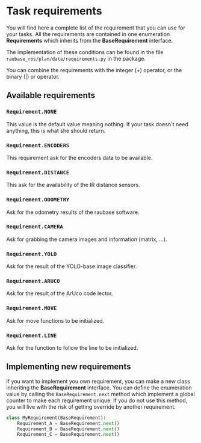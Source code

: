 # Task requirements

You will find here a complete list of the requirement that you can use for your tasks. All the requirements are contained in one enumeration **Requirements** which inherits from the **BaseRequirement** interface.

The implementation of these conditions can be found in the file `raubase_ros/plan/data/requirements.py` in the package.

You can combine the requirements with the integer (+) operator, or the binary (|)  or operator. 

## Available requirements

### `Requirement.NONE`

This value is the default value meaning nothing. If your task doesn't need anything, this is what she should return.

### `Requirement.ENCODERS`

This requirement ask for the encoders data to be available.

### `Requirement.DISTANCE`

This ask for the availability of the IR distance sensors.

### `Requirement.ODOMETRY`

Ask for the odometry results of the raubase software.

### `Requirement.CAMERA`

Ask for grabbing the camera images and information (matrix, ...).

### `Requirement.YOLO`

Ask for the result of the YOLO-base image classifier.

### `Requirement.ARUCO`

Ask for the result of the ArUco code lector.

### `Requirement.MOVE`

Ask for move functions to be initialized.

### `Requirement.LINE`

Ask for the function to follow the line to be initialized.


## Implementing new requirements

If you want to implement you own requirement, you can make a new class inheriting the **BaseRequirement** interface. You can define the enumeration value by calling the `BaseRequirement.next` method which implement a global counter to make each requirement unique. If you do not use this method, you will live with the risk of getting override by another requirement.

```Python
class MyRequirement(BaseRequirement):
    Requirement_A = BaseRequirement.next()
    Requirement_B = BaseRequirement.next()
    Requirement_C = BaseRequirement.next()
```